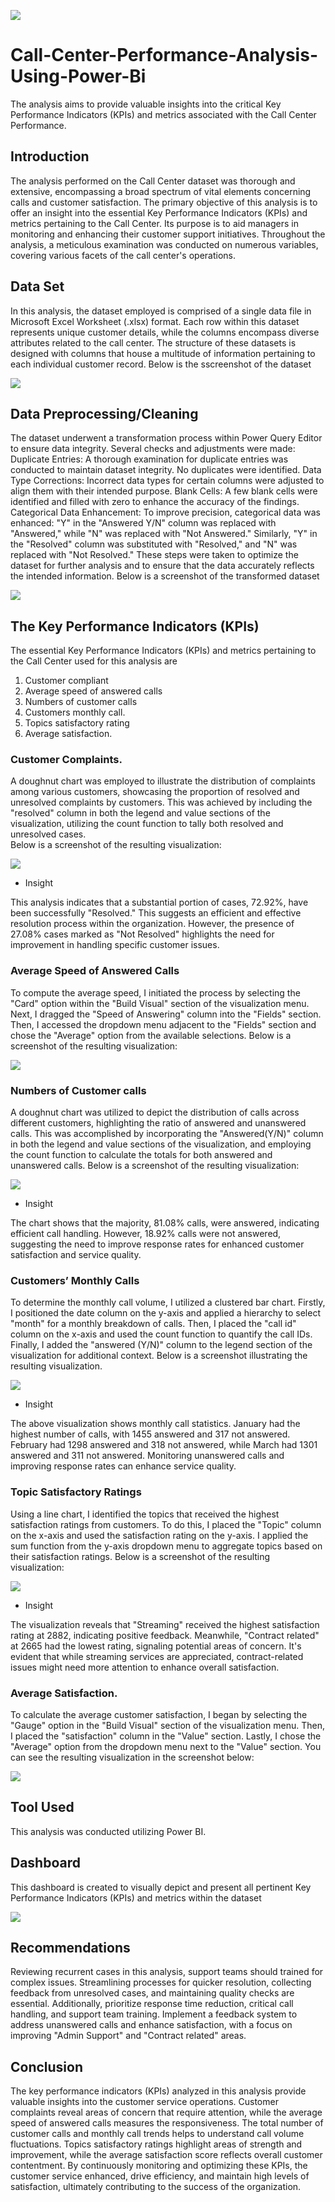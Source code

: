 ![](call.jpg)
# Call-Center-Performance-Analysis-Using-Power-Bi
The analysis aims to provide valuable insights into the critical Key Performance Indicators (KPIs) and metrics associated with the Call Center Performance. 

## Introduction

The analysis performed on the Call Center dataset was thorough and extensive, encompassing a broad spectrum of vital elements concerning calls and customer satisfaction. The primary objective of this analysis is to offer an insight into the essential Key Performance Indicators (KPIs) and metrics pertaining to the Call Center. Its purpose is to aid managers in monitoring and enhancing their customer support initiatives. Throughout the analysis, a meticulous examination was conducted on numerous variables, covering various facets of the call center's operations.

## Data Set
In this analysis, the dataset employed is comprised of a single data file in Microsoft Excel Worksheet (.xlsx) format. Each row within this dataset represents unique customer details, while the columns encompass diverse attributes related to the call center. The structure of these datasets is designed with columns that house a multitude of information pertaining to each individual customer record. Below is the sscreenshot of the dataset 

![](raw.jpg)

## Data Preprocessing/Cleaning
The dataset underwent a transformation process within Power Query Editor to ensure data integrity. Several checks and adjustments were made:
Duplicate Entries: A thorough examination for duplicate entries was conducted to maintain dataset integrity. No duplicates were identified.
Data Type Corrections: Incorrect data types for certain columns were adjusted to align them with their intended purpose.
Blank Cells: A few blank cells were identified and filled with zero to enhance the accuracy of the findings.
Categorical Data Enhancement: To improve precision, categorical data was enhanced: 
"Y" in the "Answered Y/N" column was replaced with "Answered," while "N" was replaced with "Not Answered."
Similarly, "Y" in the "Resolved" column was substituted with "Resolved," and "N" was replaced with "Not Resolved."
These steps were taken to optimize the dataset for further analysis and to ensure that the data accurately reflects the intended information.
Below is a screenshot of the transformed dataset 

![](cleaneddata.jpg)

## The Key Performance Indicators (KPIs)
The essential Key Performance Indicators (KPIs) and metrics pertaining to the Call Center used for this analysis are
1.	Customer compliant
2.	Average speed of answered calls
3.	Numbers of customer calls 
4.	Customers monthly call.
5.	Topics satisfactory rating 
6.	Average satisfaction. 

### Customer Complaints. 
A doughnut chart was employed to illustrate the distribution of complaints among various customers, showcasing the proportion of resolved and unresolved complaints by customers. This was achieved by including the "resolved" column in both the legend and value sections of the visualization, utilizing the count function to tally both resolved and unresolved cases.  
Below is a screenshot of the resulting visualization:
 
![](resolved.jpg)


- Insight 

This analysis indicates that a substantial portion of cases, 72.92%, have been successfully "Resolved." This suggests an efficient and effective resolution process within the organization. However, the presence of 27.08% cases marked as "Not Resolved" highlights the need for improvement in handling specific customer issues.

### Average Speed of Answered Calls
To compute the average speed, I initiated the process by selecting the "Card" option within the "Build Visual" section of the visualization menu. Next, I dragged the "Speed of Answering" column into the "Fields" section. Then, I accessed the dropdown menu adjacent to the "Fields" section and chose the "Average" option from the available selections.
Below is a screenshot of the resulting visualization:

![](avgAnswered.jpg)

### Numbers of Customer calls 
A doughnut chart was utilized to depict the distribution of calls across different customers, highlighting the ratio of answered and unanswered calls. This was accomplished by incorporating the "Answered(Y/N)" column in both the legend and value sections of the visualization, and employing the count function to calculate the totals for both answered and unanswered calls.
Below is a screenshot of the resulting visualization:

![](Answered.jpg)

- Insight
  
The chart shows that the majority, 81.08% calls, were answered, indicating efficient call handling. However, 18.92% calls were not answered, suggesting the need to improve response rates for enhanced customer satisfaction and service quality.

### Customers’ Monthly Calls 
To determine the monthly call volume, I utilized a clustered bar chart. Firstly, I positioned the date column on the y-axis and applied a hierarchy to select "month" for a monthly breakdown of calls. Then, I placed the "call id" column on the x-axis and used the count function to quantify the call IDs. Finally, I added the "answered (Y/N)" column to the legend section of the visualization for additional context.
Below is a screenshot illustrating the resulting visualization.

![](monthlycalls.jpg)

- Insight
  
The above visualization shows monthly call statistics. January had the highest number of calls, with 1455 answered and 317 not answered. February had 1298 answered and 318 not answered, while March had 1301 answered and 311 not answered. Monitoring unanswered calls and improving response rates can enhance service quality.

### Topic Satisfactory Ratings 
Using a line chart, I identified the topics that received the highest satisfaction ratings from customers. To do this, I placed the "Topic" column on the x-axis and used the satisfaction rating on the y-axis. I applied the sum function from the y-axis dropdown menu to aggregate topics based on their satisfaction ratings. 
Below is a screenshot of the resulting visualization:

![](ratings.jpg)

- Insight
  
The visualization reveals that "Streaming" received the highest satisfaction rating at 2882, indicating positive feedback. Meanwhile, "Contract related" at 2665 had the lowest rating, signaling potential areas of concern. It's evident that while streaming services are appreciated, contract-related issues might need more attention to enhance overall satisfaction.

### Average Satisfaction. 
To calculate the average customer satisfaction, I began by selecting the "Gauge" option in the "Build Visual" section of the visualization menu. Then, I placed the "satisfaction" column in the "Value" section. Lastly, I chose the "Average" option from the dropdown menu next to the "Value" section. You can see the resulting visualization in the screenshot below: 

![](Gauge.jpg)

## Tool Used 
This analysis was conducted utilizing Power BI.

## Dashboard 
This dashboard is created to visually depict and present all pertinent Key Performance Indicators (KPIs) and metrics within the dataset

![](dashboard.jpg)

## Recommendations
Reviewing recurrent cases in this analysis, support teams should trained for complex issues. Streamlining processes for quicker resolution, collecting feedback from unresolved cases, and maintaining quality checks are essential. Additionally, prioritize response time reduction, critical call handling, and support team training. Implement a feedback system to address unanswered calls and enhance satisfaction, with a focus on improving "Admin Support" and "Contract related" areas.

## Conclusion 
The key performance indicators (KPIs) analyzed in this analysis provide valuable insights into the customer service operations. Customer complaints reveal areas of concern that require attention, while the average speed of answered calls measures the responsiveness. The total number of customer calls and monthly call trends helps to understand call volume fluctuations. Topics satisfactory ratings highlight areas of strength and improvement, while the average satisfaction score reflects overall customer contentment. By continuously monitoring and optimizing these KPIs, the customer service enhanced, drive efficiency, and maintain high levels of satisfaction, ultimately contributing to the success of the organization.
